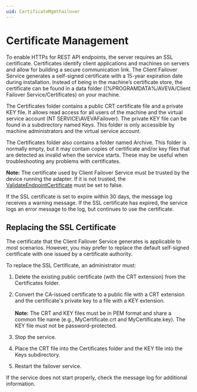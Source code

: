 ```yaml
---
uid: CertificateMgmtFailover
---
```


# Certificate Management

To enable HTTPs for REST API endpoints, the server requires an SSL certificate. Certificates identify client applications and machines on servers and allow for building a secure communication link. The Client Failover Service generates a self-signed certificate with a 15-year expiration date during installation. Instead of being in the machine’s certificate store, the certificate can be found in a data folder ((%PROGRAMDATA%/AVEVA/Client Failover Service/Certificates) on your machine.

The Certificates folder contains a public CRT certificate file and a private KEY file. It allows read access for all users of the machine and the virtual service account (NT SERVICE\AVEVAFailover). The private KEY file can be found in a subdirectory named Keys. This folder is only accessible by machine administrators and the virtual service account.

The Certificates folder also contains a folder named Archive.  This folder is normally empty, but it may contain copies of certificate and/or key files that are detected as invalid when the service starts.  These may be useful when troubleshooting any problems with certificates.

**Note:** The certificate used by Client Failover Service must be trusted by the device running the adapter. If it is not trusted, the [ValidateEndpointCertificate](configuration/health-endpoints.md) must be set to false. 

If the SSL certificate is set to expire within 30 days, the message log receives a warning message. If the SSL certificate has expired, the service logs an error message to the log, but continues to use the certificate. 

## Replacing the SSL Certificate

The certificate that the Client Failover Service generates is applicable to most scenarios. However, you may prefer to replace the default self-signed certificate with one issued by a certificate authority. 

To replace the SSL Certificate, an administrator must:

1. Delete the existing public certificate (with the CRT extension) from the Certificates folder.

2. Convert the CA-issued certificate to a public file with a CRT extension and the certificate's private key to a file with a KEY extension. <br><br> **Note:** The CRT and KEY files must be in PEM format and share a common file name (e.g., MyCertificate.crt and MyCertificate.key).  The KEY file must not be password-protected.

3. Stop the service. 

4. Place the CRT file into the Certificates folder and the KEY file into the Keys subdirectory. 

5. Restart the failover service. 

If the service does not start properly, check the message log for additional information. 


